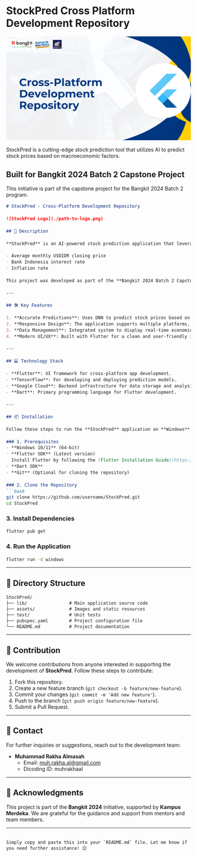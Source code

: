 # StockPred Cross Platform Development Repository

<img src="https://github.com/StockPredBangkit22024/asset/raw/b5c007b08d1624c2243d2e34257d0e8b33377da1/Cross-Platform%20Development.png" alt="Cross-Platform Development" width="800">

StockPred is a cutting-edge stock prediction tool that utilizes AI to predict stock prices based on macroeconomic factors.

## Built for Bangkit 2024 Batch 2 Capstone Project
This initiative is part of the capstone project for the Bangkit 2024 Batch 2 program.


```markdown
# StockPred - Cross-Platform Development Repository

![StockPred Logo](./path-to-logo.png)

## 📖 Description

**StockPred** is an AI-powered stock prediction application that leverages machine learning models to forecast stock prices based on macroeconomic data, such as:

- Average monthly USDIDR closing price
- Bank Indonesia interest rate
- Inflation rate

This project was developed as part of the **Bangkit 2024 Batch 2 Capstone Project**, aiming to support economic empowerment through investment portfolio optimization.

---

## 🛠️ Key Features

1. **Accurate Predictions**: Uses DNN to predict stock prices based on economic indicators.
2. **Responsive Design**: The application supports multiple platforms, including **Windows**.
3. **Data Management**: Integrated system to display real-time economic data.
4. **Modern UI/UX**: Built with Flutter for a clean and user-friendly interface.

---

## 💻 Technology Stack

- **Flutter**: UI framework for cross-platform app development.
- **TensorFlow**: For developing and deploying prediction models.
- **Google Cloud**: Backend infrastructure for data storage and analysis.
- **Dart**: Primary programming language for Flutter development.

---

## 📦 Installation

Follow these steps to run the **StockPred** application on **Windows**:

### 1. Prerequisites
- **Windows 10/11** (64-bit)
- **Flutter SDK** (Latest version)  
  Install Flutter by following the [Flutter Installation Guide](https://flutter.dev/docs/get-started/install).
- **Dart SDK**
- **Git** (Optional for cloning the repository)

### 2. Clone the Repository
```bash
git clone https://github.com/username/StockPred.git
cd StockPred
```

### 3. Install Dependencies
```bash
flutter pub get
```

### 4. Run the Application
```bash
flutter run -d windows
```

---

## 📂 Directory Structure

```
StockPred/
├── lib/                # Main application source code
├── assets/             # Images and static resources
├── test/               # Unit tests
├── pubspec.yaml        # Project configuration file
└── README.md           # Project documentation
```

---

## 🤝 Contribution

We welcome contributions from anyone interested in supporting the development of **StockPred**. Follow these steps to contribute:

1. Fork this repository.
2. Create a new feature branch (`git checkout -b feature/new-feature`).
3. Commit your changes (`git commit -m 'Add new feature'`).
4. Push to the branch (`git push origin feature/new-feature`).
5. Submit a Pull Request.

---

## 📧 Contact

For further inquiries or suggestions, reach out to the development team:

- **Muhammad Rakha Almasah**  
  - Email: muh.rakha.al@gmail.com
  - Dicoding ID: muhrakhaal

---

## 🌟 Acknowledgments

This project is part of the **Bangkit 2024** initiative, supported by **Kampus Merdeka**. We are grateful for the guidance and support from mentors and team members.

---
``` 

Simply copy and paste this into your `README.md` file. Let me know if you need further assistance! 😊
